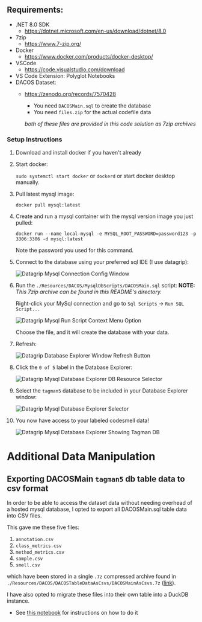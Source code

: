 ﻿
## Requirements:
- .NET 8.0 SDK
    - https://dotnet.microsoft.com/en-us/download/dotnet/8.0
- 7zip
    - https://www.7-zip.org/
- Docker
    - https://www.docker.com/products/docker-desktop/
- VSCode
    - https://code.visualstudio.com/download
- VS Code Extension: Polyglot Notebooks
- DACOS Dataset:
    - https://zenodo.org/records/7570428
        - You need `DACOSMain.sql` to create the database
        - You need `files.zip` for the actual codefile data

      *both of these files are provided in this code solution as 7zip archives*

### Setup Instructions
1. Download and install docker if you haven't already
2. Start docker:

   ```sudo systemctl start docker``` or ```dockerd``` or start docker desktop manually.

3. Pull latest mysql image:

   ```
   docker pull mysql:latest
   ```

4. Create and run a mysql container with the mysql version image you just pulled:

   ```
   docker run --name local-mysql -e MYSQL_ROOT_PASSWORD=password123 -p 3306:3306 -d mysql:latest
   ```
   Note the password you used for this command.

5. Connect to the database using your preferred sql IDE (I use datagrip):

   ![Datagrip Mysql Connection Config Window](../MarkdownImages/datagrip_mysql_docker_connection_window.png)

6. Run the `./Resources/DACOS/MysqlDbScripts/DACOSMain.sql` script:
   **NOTE:** *This 7zip archive can be found in this README's directory.*

   Right-click your MySql connection and go to `Sql Scripts` -> `Run SQL Script...`

   ![Datagrip Mysql Run Script Context Menu Option](../MarkdownImages/datagrip_mysql_docker_connection_window.png)

   Choose the file, and it will create the database with your data.

7. Refresh:

   ![Datagrip Database Explorer Window Refresh Button](../MarkdownImages/datagrip_mysql_docker_refresh_button.png)

8. Click the `0 of 5` label in the Database Explorer:

   ![Datagrip Mysql Database Explorer DB Resource Selector](../MarkdownImages/datagrip_mysql_docker_db_resource_selector.png)

9. Select the `tagman5` database to be included in your Database Explorer window:

   ![Datagrip Mysql Database Explorer Selector](../MarkdownImages/datagrip_mysql_docker_db_resource_selector_tagman.png)

10. You now have access to your labeled codesmell data!

    ![Datagrip Mysql Database Explorer Showing Tagman DB](../MarkdownImages/datagrip_mysql_docker_db_explorer_tagman_showing.png)

# Additional Data Manipulation

## Exporting DACOSMain `tagman5` db table data to csv format

In order to be able to access the dataset data without needing overhead of a hosted mysql database, I opted to export all DACOSMain.sql table data into CSV files.

This gave me these five files:

1. `annotation.csv`
2. `class_metrics.csv`
3. `method_metrics.csv`
4. `sample.csv`
5. `smell.csv`

which have been stored in a single `.7z` compressed archive found in `./Resources/DACOS/DACOSTableDataAsCsvs/DACOSMainAsCsvs.7z` ([link](../DACOSTableDataAsCsvs)).

I have also opted to migrate these files into their own table into a DuckDB instance.
- See [this notebook](../../../Notebooks/1_Migrate_Csv_Data_To_DuckDb.dib) for instructions on how to do it